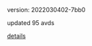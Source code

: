 version: 2022030402-7bb0

updated 95 avds

[details](https://github.com/0x74f917491bfa7ebfa379/ali_avd_db/blob/master/change_log/2022/03/04/02/7bb0.txt)